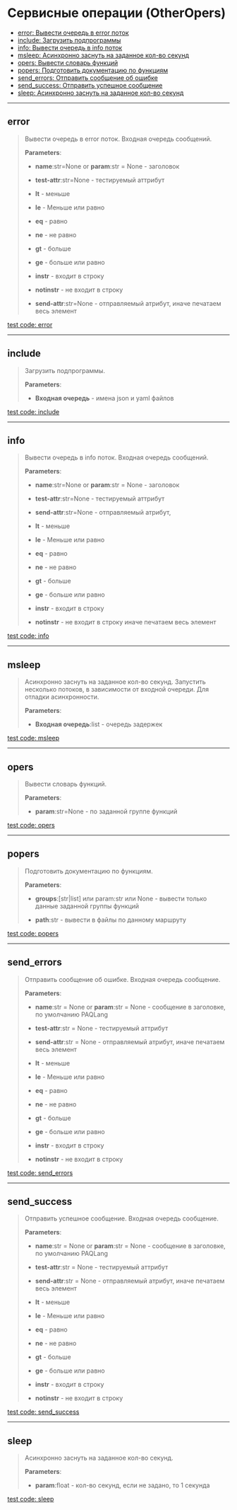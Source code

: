 # Сервисные операции (OtherOpers)

- [error: Вывести очередь в error поток](#error)
- [include: Загрузить подпрограммы](#include)
- [info: Вывести очередь в info поток](#info)
- [msleep: Асинхронно заснуть на заданное кол-во секунд](#msleep)
- [opers: Вывести словарь функций](#opers)
- [popers: Подготовить документацию по функциям](#popers)
- [send_errors: Отправить сообщение об ошибке](#send_errors)
- [send_success: Отправить успешное сообщение](#send_success)
- [sleep: Асинхронно заснуть на заданное кол-во секунд](#sleep)

---

## **error**

>
> Вывести очередь в error поток. Входная очередь сообщений.
>
> **Parameters**:
>
> - **name**:str=None or **param**:str = None - заголовок
>
> - **test-attr**:str=None - тестируемый аттрибут
>
> - **lt** - меньше
>
> - **le** - Меньше или равно
>
> - **eq** - равно
>
> - **ne** - не равно
>
> - **gt** - больше
>
> - **ge** - больше или равно
>
> - **instr** - входит в строку
>
> - **notinstr** - не входит в строку
>
> - **send-attr**:str=None - отправляемый атрибут, иначе печатаем весь элемент

[test code: error](/tests/main/test_error.py)

---

## **include**

>
> Загрузить подпрограммы.
>
> **Parameters**:
>
> - **Входная очередь** - имена json и yaml файлов

[test code: include](/tests/main/test_include.py)

---

## **info**

>
> Вывести очередь в info поток. Входная очередь сообщений.
>
> **Parameters**:
>
> - **name**:str=None or **param**:str = None - заголовок
>
> - **test-attr**:str=None - тестируемый аттрибут
>
> - **send-attr**:str=None - отправляемый атрибут,
>
> - **lt** - меньше
>
> - **le** - Меньше или равно
>
> - **eq** - равно
>
> - **ne** - не равно
>
> - **gt** - больше
>
> - **ge** - больше или равно
>
> - **instr** - входит в строку
>
> - **notinstr** - не входит в строку иначе печатаем весь элемент

[test code: info](/tests/main/test_info.py)

---

## **msleep**

>
> Асинхронно заснуть на заданное кол-во секунд. Запустить несколько потоков, в зависимости от входной очереди. Для отладки асинхронности.
>
> **Parameters**:
>
> - **Входная очередь**:list - очередь задержек

[test code: msleep](/tests/main/test_msleep.py)

---

## **opers**

>
> Вывести словарь функций.
>
> **Parameters**:
>
> - **param**:str=None - по заданной группе функций

[test code: opers](/tests/main/test_opers.py)

---

## **popers**

>
> Подготовить документацию по функциям.
>
> **Parameters**:
>
> - **groups**:[str|list] или param:str или None - вывеcти только данные заданной группы функций
>
> - **path**:str - вывести в файлы по данному маршруту

[test code: popers](/tests/main/test_popers.py)

---

## **send_errors**

>
> Отправить сообщение об ошибке. Входная очередь сообщение.
>
> **Parameters**:
>
> - **name**:str = None or **param**:str = None - сообщение в заголовке, по умолчанию PAQLang
>
> - **test-attr**:str = None - тестируемый аттрибут
>
> - **send-attr**:str = None - отправляемый атрибут, иначе печатаем весь элемент
>
> - **lt** - меньше
>
> - **le** - Меньше или равно
>
> - **eq** - равно
>
> - **ne** - не равно
>
> - **gt** - больше
>
> - **ge** - больше или равно
>
> - **instr** - входит в строку
>
> - **notinstr** - не входит в строку

[test code: send_errors](/tests/main/test_send_errors.py)

---

## **send_success**

>
> Отправить успешное сообщение. Входная очередь сообщение.
>
> **Parameters**:
>
> - **name**:str = None or **param**:str = None - сообщение в заголовке, по умолчанию PAQLang
>
> - **test-attr**:str = None - тестируемый аттрибут
>
> - **send-attr**:str = None - отправляемый атрибут, иначе печатаем весь элемент
>
> - **lt** - меньше
>
> - **le** - Меньше или равно
>
> - **eq** - равно
>
> - **ne** - не равно
>
> - **gt** - больше
>
> - **ge** - больше или равно
>
> - **instr** - входит в строку
>
> - **notinstr** - не входит в строку

[test code: send_success](/tests/main/test_send_success.py)

---

## **sleep**

>
> Асинхронно заснуть на заданное кол-во секунд.
>
> **Parameters**:
>
> - **param**:float - кол-во секунд, если не задано, то 1 секунда

[test code: sleep](/tests/main/test_sleep.py)
